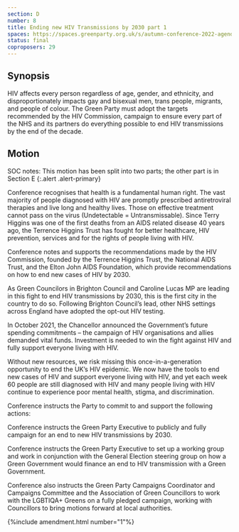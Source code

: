```yaml
---
section: D
number: 8
title: Ending new HIV Transmissions by 2030 part 1
spaces: https://spaces.greenparty.org.uk/s/autumn-conference-2022-agenda-forum/?contentId=101501
status: final
coproposers: 29
---
```

## Synopsis
HIV affects every person regardless of age, gender, and ethnicity, and disproportionately impacts gay and bisexual men, trans people, migrants, and people of colour. The Green Party must adopt the targets recommended by the HIV Commission, campaign to ensure every part of the NHS and its partners do everything possible to end HIV transmissions by the end of the decade.

## Motion
SOC notes: This motion has been split into two parts; the other part is in Section E
{:.alert .alert-primary}

Conference recognises that health is a fundamental human right. The vast majority of people diagnosed with HIV are promptly prescribed antiretroviral therapies and live long and healthy lives. Those on effective treatment cannot pass on the virus (Undetectable = Untransmissable). Since Terry Higgins was one of the first deaths from an AIDS related disease 40 years ago, the Terrence Higgins Trust has fought for better healthcare, HIV prevention, services and for the rights of people living with HIV.

Conference notes and supports the recommendations made by the HIV Commission, founded by the Terrence Higgins Trust, the National AIDS Trust, and the Elton John AIDS Foundation, which provide recommendations on how to end new cases of HIV by 2030.

As Green Councilors in Brighton Council and Caroline Lucas MP are leading in this fight to end HIV transmissions by 2030, this is the first city in the country to do so. Following Brighton Council’s lead, other NHS settings across England have adopted the opt-out HIV testing.

In October 2021, the Chancellor announced the Government’s future spending commitments – the campaign of HIV organisations and allies demanded vital funds. Investment is needed to win the fight against HIV and fully support everyone living with HIV.

Without new resources, we risk missing this once-in-a-generation opportunity to end the UK’s HIV epidemic. We now have the tools to end new cases of HIV and support everyone living with HIV, and yet each week 60 people are still diagnosed with HIV and many people living with HIV continue to experience poor mental health, stigma, and discrimination.

Conference instructs the Party to commit to and support the following actions:

Conference instructs the Green Party Executive to publicly and fully campaign for an end to new HIV transmissions by 2030.

Conference instructs the Green Party Executive to set up a working group and work in conjunction with the General Election steering group on how a Green Government would finance an end to HIV transmission with a Green Government.

Conference also instructs the Green Party Campaigns Coordinator and Campaigns Committee and the Association of Green Councillors to work with the LGBTIQA+ Greens on a fully pledged campaign, working with Councillors to bring motions forward at local authorities.

{%include amendment.html number="1"%}
